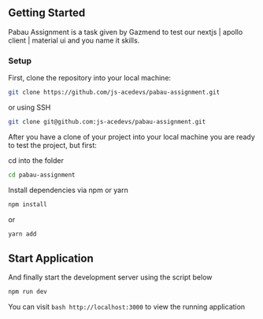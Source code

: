 ## Getting Started

Pabau Assignment is a task given by Gazmend to test our nextjs | apollo client | material ui and you name it skills. 

### Setup

First, clone the repository into your local machine:

```bash
git clone https://github.com/js-acedevs/pabau-assignment.git
```

or using SSH

```bash
git clone git@github.com:js-acedevs/pabau-assignment.git
```

After you have a clone of your project into your local machine you are ready to test the project, but first:

cd into the folder

```bash
cd pabau-assignment
```

Install dependencies via npm or yarn

```bash
npm install
```

or 

```bash
yarn add
```

## Start Application


And finally start the development server using the script below

```bash
npm run dev
```

You can visit ```bash http://localhost:3000``` to view the running application
